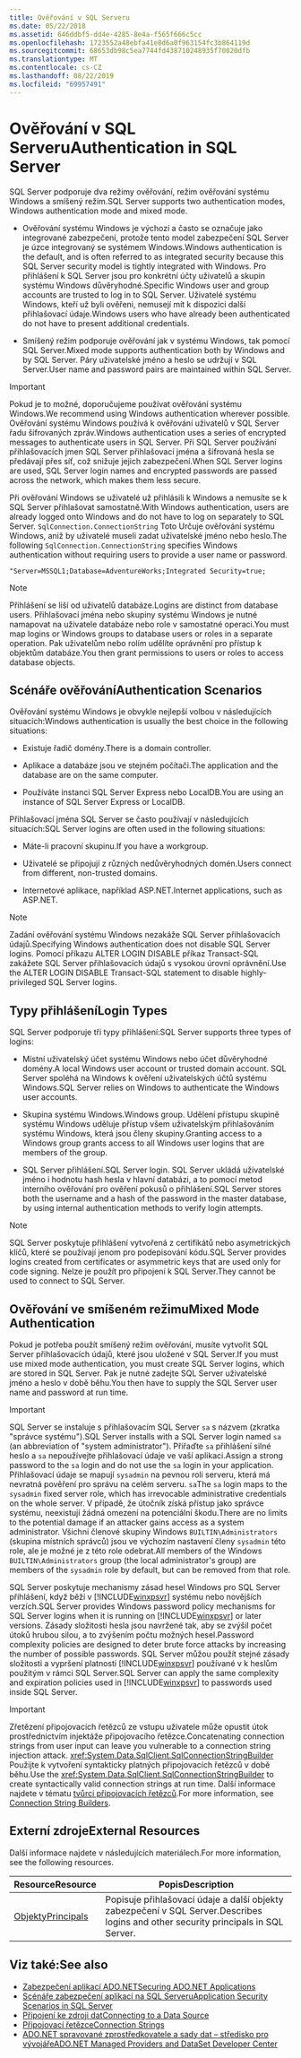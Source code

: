 ```yaml
---
title: Ověřování v SQL Serveru
ms.date: 05/22/2018
ms.assetid: 646ddbf5-dd4e-4285-8e4a-f565f666c5cc
ms.openlocfilehash: 1723552a48ebfa41e8d6a0f963154fc3b864119d
ms.sourcegitcommit: 68653db98c5ea7744fd438710248935f70020dfb
ms.translationtype: MT
ms.contentlocale: cs-CZ
ms.lasthandoff: 08/22/2019
ms.locfileid: "69957491"
---
```

# <a name="authentication-in-sql-server"></a><span data-ttu-id="18723-102">Ověřování v SQL Serveru</span><span class="sxs-lookup"><span data-stu-id="18723-102">Authentication in SQL Server</span></span>
<span data-ttu-id="18723-103">SQL Server podporuje dva režimy ověřování, režim ověřování systému Windows a smíšený režim.</span><span class="sxs-lookup"><span data-stu-id="18723-103">SQL Server supports two authentication modes, Windows authentication mode and mixed mode.</span></span>  
  
- <span data-ttu-id="18723-104">Ověřování systému Windows je výchozí a často se označuje jako integrované zabezpečení, protože tento model zabezpečení SQL Server je úzce integrovaný se systémem Windows.</span><span class="sxs-lookup"><span data-stu-id="18723-104">Windows authentication is the default, and is often referred to as integrated security because this SQL Server security model is tightly integrated with Windows.</span></span> <span data-ttu-id="18723-105">Pro přihlášení k SQL Server jsou pro konkrétní účty uživatelů a skupin systému Windows důvěryhodné.</span><span class="sxs-lookup"><span data-stu-id="18723-105">Specific Windows user and group accounts are trusted to log in to SQL Server.</span></span> <span data-ttu-id="18723-106">Uživatelé systému Windows, kteří už byli ověřeni, nemusejí mít k dispozici další přihlašovací údaje.</span><span class="sxs-lookup"><span data-stu-id="18723-106">Windows users who have already been authenticated do not have to present additional credentials.</span></span>  
  
- <span data-ttu-id="18723-107">Smíšený režim podporuje ověřování jak v systému Windows, tak pomocí SQL Server.</span><span class="sxs-lookup"><span data-stu-id="18723-107">Mixed mode supports authentication both by Windows and by SQL Server.</span></span> <span data-ttu-id="18723-108">Páry uživatelské jméno a heslo se udržují v SQL Server.</span><span class="sxs-lookup"><span data-stu-id="18723-108">User name and password pairs are maintained within SQL Server.</span></span>  
  
> [!IMPORTANT]
> <span data-ttu-id="18723-109">Pokud je to možné, doporučujeme používat ověřování systému Windows.</span><span class="sxs-lookup"><span data-stu-id="18723-109">We recommend using Windows authentication wherever possible.</span></span> <span data-ttu-id="18723-110">Ověřování systému Windows používá k ověřování uživatelů v SQL Server řadu šifrovaných zpráv.</span><span class="sxs-lookup"><span data-stu-id="18723-110">Windows authentication uses a series of encrypted messages to authenticate users in SQL Server.</span></span> <span data-ttu-id="18723-111">Při SQL Server používání přihlašovacích jmen SQL Server přihlašovací jména a šifrovaná hesla se předávají přes síť, což snižuje jejich zabezpečení.</span><span class="sxs-lookup"><span data-stu-id="18723-111">When SQL Server logins are used, SQL Server login names and encrypted passwords are passed across the network, which makes them less secure.</span></span>  
  
 <span data-ttu-id="18723-112">Při ověřování Windows se uživatelé už přihlásili k Windows a nemusíte se k SQL Server přihlašovat samostatně.</span><span class="sxs-lookup"><span data-stu-id="18723-112">With Windows authentication, users are already logged onto Windows and do not have to log on separately to SQL Server.</span></span> <span data-ttu-id="18723-113">`SqlConnection.ConnectionString` Toto Určuje ověřování systému Windows, aniž by uživatelé museli zadat uživatelské jméno nebo heslo.</span><span class="sxs-lookup"><span data-stu-id="18723-113">The following `SqlConnection.ConnectionString` specifies Windows authentication without requiring users to provide a user name or password.</span></span>  
  
```  
"Server=MSSQL1;Database=AdventureWorks;Integrated Security=true;  
```  
  
> [!NOTE]
> <span data-ttu-id="18723-114">Přihlášení se liší od uživatelů databáze.</span><span class="sxs-lookup"><span data-stu-id="18723-114">Logins are distinct from database users.</span></span> <span data-ttu-id="18723-115">Přihlašovací jména nebo skupiny systému Windows je nutné namapovat na uživatele databáze nebo role v samostatné operaci.</span><span class="sxs-lookup"><span data-stu-id="18723-115">You must map logins or Windows groups to database users or roles in a separate operation.</span></span> <span data-ttu-id="18723-116">Pak uživatelům nebo rolím udělíte oprávnění pro přístup k objektům databáze.</span><span class="sxs-lookup"><span data-stu-id="18723-116">You then grant permissions to users or roles to access database objects.</span></span>  
  
## <a name="authentication-scenarios"></a><span data-ttu-id="18723-117">Scénáře ověřování</span><span class="sxs-lookup"><span data-stu-id="18723-117">Authentication Scenarios</span></span>  
 <span data-ttu-id="18723-118">Ověřování systému Windows je obvykle nejlepší volbou v následujících situacích:</span><span class="sxs-lookup"><span data-stu-id="18723-118">Windows authentication is usually the best choice in the following situations:</span></span>  
  
- <span data-ttu-id="18723-119">Existuje řadič domény.</span><span class="sxs-lookup"><span data-stu-id="18723-119">There is a domain controller.</span></span>  
  
- <span data-ttu-id="18723-120">Aplikace a databáze jsou ve stejném počítači.</span><span class="sxs-lookup"><span data-stu-id="18723-120">The application and the database are on the same computer.</span></span>  
  
- <span data-ttu-id="18723-121">Používáte instanci SQL Server Express nebo LocalDB.</span><span class="sxs-lookup"><span data-stu-id="18723-121">You are using an instance of SQL Server Express or LocalDB.</span></span>  
  
 <span data-ttu-id="18723-122">Přihlašovací jména SQL Server se často používají v následujících situacích:</span><span class="sxs-lookup"><span data-stu-id="18723-122">SQL Server logins are often used in the following situations:</span></span>  
  
- <span data-ttu-id="18723-123">Máte-li pracovní skupinu.</span><span class="sxs-lookup"><span data-stu-id="18723-123">If you have a workgroup.</span></span>  
  
- <span data-ttu-id="18723-124">Uživatelé se připojují z různých nedůvěryhodných domén.</span><span class="sxs-lookup"><span data-stu-id="18723-124">Users connect from different, non-trusted domains.</span></span>  
  
- <span data-ttu-id="18723-125">Internetové aplikace, například ASP.NET.</span><span class="sxs-lookup"><span data-stu-id="18723-125">Internet applications, such as ASP.NET.</span></span>  
  
> [!NOTE]
> <span data-ttu-id="18723-126">Zadání ověřování systému Windows nezakáže SQL Server přihlašovacích údajů.</span><span class="sxs-lookup"><span data-stu-id="18723-126">Specifying Windows authentication does not disable SQL Server logins.</span></span> <span data-ttu-id="18723-127">Pomocí příkazu ALTER LOGIN DISABLE příkaz Transact-SQL zakážete SQL Server přihlašovacích údajů s vysokou úrovní oprávnění.</span><span class="sxs-lookup"><span data-stu-id="18723-127">Use the ALTER LOGIN DISABLE Transact-SQL statement to disable highly-privileged SQL Server logins.</span></span>  
  
## <a name="login-types"></a><span data-ttu-id="18723-128">Typy přihlášení</span><span class="sxs-lookup"><span data-stu-id="18723-128">Login Types</span></span>  
 <span data-ttu-id="18723-129">SQL Server podporuje tři typy přihlášení:</span><span class="sxs-lookup"><span data-stu-id="18723-129">SQL Server supports three types of logins:</span></span>  
  
- <span data-ttu-id="18723-130">Místní uživatelský účet systému Windows nebo účet důvěryhodné domény.</span><span class="sxs-lookup"><span data-stu-id="18723-130">A local Windows user account or trusted domain account.</span></span> <span data-ttu-id="18723-131">SQL Server spoléhá na Windows k ověření uživatelských účtů systému Windows.</span><span class="sxs-lookup"><span data-stu-id="18723-131">SQL Server relies on Windows to authenticate the Windows user accounts.</span></span>  
  
- <span data-ttu-id="18723-132">Skupina systému Windows.</span><span class="sxs-lookup"><span data-stu-id="18723-132">Windows group.</span></span> <span data-ttu-id="18723-133">Udělení přístupu skupině systému Windows uděluje přístup všem uživatelským přihlašováním systému Windows, která jsou členy skupiny.</span><span class="sxs-lookup"><span data-stu-id="18723-133">Granting access to a Windows group grants access to all Windows user logins that are members of the group.</span></span>  
  
- <span data-ttu-id="18723-134">SQL Server přihlášení.</span><span class="sxs-lookup"><span data-stu-id="18723-134">SQL Server login.</span></span> <span data-ttu-id="18723-135">SQL Server ukládá uživatelské jméno i hodnotu hash hesla v hlavní databázi, a to pomocí metod interního ověřování pro ověření pokusů o přihlášení.</span><span class="sxs-lookup"><span data-stu-id="18723-135">SQL Server stores both the username and a hash of the password in the master database, by using internal authentication methods to verify login attempts.</span></span>  
  
> [!NOTE]
> <span data-ttu-id="18723-136">SQL Server poskytuje přihlášení vytvořená z certifikátů nebo asymetrických klíčů, které se používají jenom pro podepisování kódu.</span><span class="sxs-lookup"><span data-stu-id="18723-136">SQL Server provides logins created from certificates or asymmetric keys that are used only for code signing.</span></span> <span data-ttu-id="18723-137">Nelze je použít pro připojení k SQL Server.</span><span class="sxs-lookup"><span data-stu-id="18723-137">They cannot be used to connect to SQL Server.</span></span>  
  
## <a name="mixed-mode-authentication"></a><span data-ttu-id="18723-138">Ověřování ve smíšeném režimu</span><span class="sxs-lookup"><span data-stu-id="18723-138">Mixed Mode Authentication</span></span>  
 <span data-ttu-id="18723-139">Pokud je potřeba použít smíšený režim ověřování, musíte vytvořit SQL Server přihlašovacích údajů, které jsou uložené v SQL Server.</span><span class="sxs-lookup"><span data-stu-id="18723-139">If you must use mixed mode authentication, you must create SQL Server logins, which are stored in SQL Server.</span></span> <span data-ttu-id="18723-140">Pak je nutné zadejte SQL Server uživatelské jméno a heslo v době běhu.</span><span class="sxs-lookup"><span data-stu-id="18723-140">You then have to supply the SQL Server user name and password at run time.</span></span>  
  
> [!IMPORTANT]
> <span data-ttu-id="18723-141">SQL Server se instaluje s přihlašovacím SQL Server `sa` s názvem (zkratka "správce systému").</span><span class="sxs-lookup"><span data-stu-id="18723-141">SQL Server installs with a SQL Server login named `sa` (an abbreviation of "system administrator").</span></span> <span data-ttu-id="18723-142">Přiřaďte `sa` přihlášení silné heslo a `sa` nepoužívejte přihlašovací údaje ve vaší aplikaci.</span><span class="sxs-lookup"><span data-stu-id="18723-142">Assign a strong password to the `sa` login and do not use the `sa` login in your application.</span></span> <span data-ttu-id="18723-143">Přihlašovací údaje se mapují `sysadmin` na pevnou roli serveru, která má nevratná pověření pro správu na celém serveru. `sa`</span><span class="sxs-lookup"><span data-stu-id="18723-143">The `sa` login maps to the `sysadmin` fixed server role, which has irrevocable administrative credentials on the whole server.</span></span> <span data-ttu-id="18723-144">V případě, že útočník získá přístup jako správce systému, neexistují žádná omezení na potenciální škodu.</span><span class="sxs-lookup"><span data-stu-id="18723-144">There are no limits to the potential damage if an attacker gains access as a system administrator.</span></span> <span data-ttu-id="18723-145">Všichni členové skupiny Windows `BUILTIN\Administrators` (skupina místních správců) jsou ve výchozím nastavení členy `sysadmin` této role, ale je možné je z této role odebrat.</span><span class="sxs-lookup"><span data-stu-id="18723-145">All members of the Windows `BUILTIN\Administrators` group (the local administrator's group) are members of the `sysadmin` role by default, but can be removed from that role.</span></span>  
  
 <span data-ttu-id="18723-146">SQL Server poskytuje mechanismy zásad hesel Windows pro SQL Server přihlášení, když běží v [!INCLUDE[winxpsvr](../../../../../includes/winxpsvr-md.md)] systému nebo novějších verzích.</span><span class="sxs-lookup"><span data-stu-id="18723-146">SQL Server provides Windows password policy mechanisms for SQL Server logins when it is running on [!INCLUDE[winxpsvr](../../../../../includes/winxpsvr-md.md)] or later versions.</span></span> <span data-ttu-id="18723-147">Zásady složitosti hesla jsou navržené tak, aby se zvýšil počet útoků hrubou silou, a to zvýšením počtu možných hesel.</span><span class="sxs-lookup"><span data-stu-id="18723-147">Password complexity policies are designed to deter brute force attacks by increasing the number of possible passwords.</span></span> <span data-ttu-id="18723-148">SQL Server můžou použít stejné zásady složitosti a vypršení platnosti [!INCLUDE[winxpsvr](../../../../../includes/winxpsvr-md.md)] používané v k heslům použitým v rámci SQL Server.</span><span class="sxs-lookup"><span data-stu-id="18723-148">SQL Server can apply the same complexity and expiration policies used in [!INCLUDE[winxpsvr](../../../../../includes/winxpsvr-md.md)] to passwords used inside SQL Server.</span></span>  
  
> [!IMPORTANT]
> <span data-ttu-id="18723-149">Zřetězení připojovacích řetězců ze vstupu uživatele může opustit útok prostřednictvím injektáže připojovacího řetězce.</span><span class="sxs-lookup"><span data-stu-id="18723-149">Concatenating connection strings from user input can leave you vulnerable to a connection string injection attack.</span></span> <span data-ttu-id="18723-150"><xref:System.Data.SqlClient.SqlConnectionStringBuilder> Použijte k vytvoření syntakticky platných připojovacích řetězců v době běhu.</span><span class="sxs-lookup"><span data-stu-id="18723-150">Use the <xref:System.Data.SqlClient.SqlConnectionStringBuilder> to create syntactically valid connection strings at run time.</span></span> <span data-ttu-id="18723-151">Další informace najdete v tématu [tvůrci připojovacích řetězců](../../../../../docs/framework/data/adonet/connection-string-builders.md).</span><span class="sxs-lookup"><span data-stu-id="18723-151">For more information, see [Connection String Builders](../../../../../docs/framework/data/adonet/connection-string-builders.md).</span></span>  
  
## <a name="external-resources"></a><span data-ttu-id="18723-152">Externí zdroje</span><span class="sxs-lookup"><span data-stu-id="18723-152">External Resources</span></span>  
 <span data-ttu-id="18723-153">Další informace najdete v následujících materiálech.</span><span class="sxs-lookup"><span data-stu-id="18723-153">For more information, see the following resources.</span></span>  
  
|<span data-ttu-id="18723-154">Resource</span><span class="sxs-lookup"><span data-stu-id="18723-154">Resource</span></span>|<span data-ttu-id="18723-155">Popis</span><span class="sxs-lookup"><span data-stu-id="18723-155">Description</span></span>|  
|--------------|-----------------|  
|[<span data-ttu-id="18723-156">Objekty</span><span class="sxs-lookup"><span data-stu-id="18723-156">Principals</span></span>](/sql/relational-databases/security/authentication-access/principals-database-engine)|<span data-ttu-id="18723-157">Popisuje přihlašovací údaje a další objekty zabezpečení v SQL Server.</span><span class="sxs-lookup"><span data-stu-id="18723-157">Describes logins and other security principals in SQL Server.</span></span>|  
  
## <a name="see-also"></a><span data-ttu-id="18723-158">Viz také:</span><span class="sxs-lookup"><span data-stu-id="18723-158">See also</span></span>

- [<span data-ttu-id="18723-159">Zabezpečení aplikací ADO.NET</span><span class="sxs-lookup"><span data-stu-id="18723-159">Securing ADO.NET Applications</span></span>](../../../../../docs/framework/data/adonet/securing-ado-net-applications.md)
- [<span data-ttu-id="18723-160">Scénáře zabezpečení aplikací na SQL Serveru</span><span class="sxs-lookup"><span data-stu-id="18723-160">Application Security Scenarios in SQL Server</span></span>](../../../../../docs/framework/data/adonet/sql/application-security-scenarios-in-sql-server.md)
- [<span data-ttu-id="18723-161">Připojení ke zdroji dat</span><span class="sxs-lookup"><span data-stu-id="18723-161">Connecting to a Data Source</span></span>](../../../../../docs/framework/data/adonet/connecting-to-a-data-source.md)
- [<span data-ttu-id="18723-162">Připojovací řetězce</span><span class="sxs-lookup"><span data-stu-id="18723-162">Connection Strings</span></span>](../../../../../docs/framework/data/adonet/connection-strings.md)
- [<span data-ttu-id="18723-163">ADO.NET spravované zprostředkovatele a sady dat – středisko pro vývojáře</span><span class="sxs-lookup"><span data-stu-id="18723-163">ADO.NET Managed Providers and DataSet Developer Center</span></span>](https://go.microsoft.com/fwlink/?LinkId=217917)

